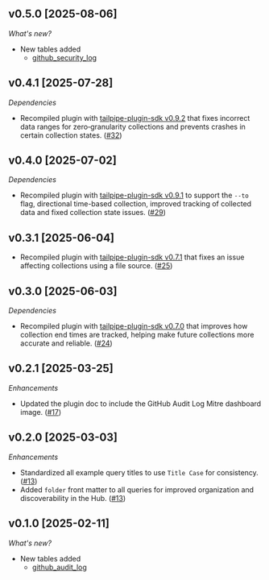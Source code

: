 ## v0.5.0 [2025-08-06]

_What's new?_

- New tables added
  - [github_security_log](https://hub.tailpipe.io/plugins/turbot/github/tables/github_security_log)

## v0.4.1 [2025-07-28]

_Dependencies_

- Recompiled plugin with [tailpipe-plugin-sdk v0.9.2](https://github.com/turbot/tailpipe-plugin-sdk/blob/develop/CHANGELOG.md#v092-2025-07-24) that fixes incorrect data ranges for zero‑granularity collections and prevents crashes in certain collection states. ([#32](https://github.com/turbot/tailpipe-plugin-github/pull/32))

## v0.4.0 [2025-07-02]

_Dependencies_

- Recompiled plugin with [tailpipe-plugin-sdk v0.9.1](https://github.com/turbot/tailpipe-plugin-sdk/blob/develop/CHANGELOG.md#v091-2025-07-02) to support the `--to` flag, directional time-based collection, improved tracking of collected data and fixed collection state issues. ([#29](https://github.com/turbot/tailpipe-plugin-github/pull/29))

## v0.3.1 [2025-06-04]

- Recompiled plugin with [tailpipe-plugin-sdk v0.7.1](https://github.com/turbot/tailpipe-plugin-sdk/blob/develop/CHANGELOG.md#v071-2025-06-04) that fixes an issue affecting collections using a file source. ([#25](https://github.com/turbot/tailpipe-plugin-github/pull/25))

## v0.3.0 [2025-06-03]

_Dependencies_

- Recompiled plugin with [tailpipe-plugin-sdk v0.7.0](https://github.com/turbot/tailpipe-plugin-sdk/blob/develop/CHANGELOG.md#v070-2025-06-03) that improves how collection end times are tracked, helping make future collections more accurate and reliable. ([#24](https://github.com/turbot/tailpipe-plugin-github/pull/24))

## v0.2.1 [2025-03-25]

_Enhancements_

- Updated the plugin doc to include the GitHub Audit Log Mitre dashboard image. ([#17](https://github.com/turbot/tailpipe-plugin-github/pull/17))

## v0.2.0 [2025-03-03]

_Enhancements_

- Standardized all example query titles to use `Title Case` for consistency. ([#13](https://github.com/turbot/tailpipe-plugin-github/pull/13))
- Added `folder` front matter to all queries for improved organization and discoverability in the Hub. ([#13](https://github.com/turbot/tailpipe-plugin-github/pull/13))

## v0.1.0 [2025-02-11]

_What's new?_

- New tables added
  - [github_audit_log](https://hub.tailpipe.io/plugins/turbot/github/tables/github_audit_log)
